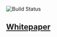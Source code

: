 ![Build Status](https://swiftdemand.visualstudio.com/_apis/public/build/definitions/4cbaee80-4dc8-4d94-ae30-3cf21f1bfa09/2/badge)

## [Whitepaper](https://github.com/swiftdemand/swiftprotocol)
